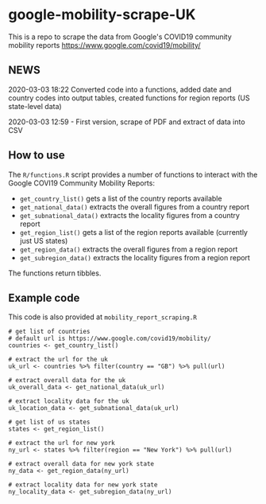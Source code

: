 
# google-mobility-scrape-UK

<!-- badges: start -->
<!-- badges: end -->

This is a repo to scrape the data from Google's COVID19 community mobility reports https://www.google.com/covid19/mobility/


## NEWS

2020-03-03 18:22 Converted code into a functions, added date and country codes into output tables, created functions for region reports (US state-level data)

2020-03-03 12:59 - First version, scrape of PDF and extract of data into CSV

## How to use

The `R/functions.R` script provides a number of functions to interact with the Google COVI19 Community Mobility Reports:

* `get_country_list()` gets a list of the country reports available
* `get_national_data()` extracts the overall figures from a country report
* `get_subnational_data()` extracts the locality figures from a country report
* `get_region_list()` gets a list of the region reports available (currently just US states)
* `get_region_data()` extracts the overall figures from a region report
* `get_subregion_data()` extracts the locality figures from a region report

The functions return tibbles.

## Example code

This code is also provided at `mobility_report_scraping.R`

``` {r}
# get list of countries
# default url is https://www.google.com/covid19/mobility/
countries <- get_country_list()

# extract the url for the uk
uk_url <- countries %>% filter(country == "GB") %>% pull(url)

# extract overall data for the uk
uk_overall_data <- get_national_data(uk_url)

# extract locality data for the uk
uk_location_data <- get_subnational_data(uk_url)

# get list of us states
states <- get_region_list()

# extract the url for new york
ny_url <- states %>% filter(region == "New York") %>% pull(url)

# extract overall data for new york state
ny_data <- get_region_data(ny_url)

# extract locality data for new york state
ny_locality_data <- get_subregion_data(ny_url)
```